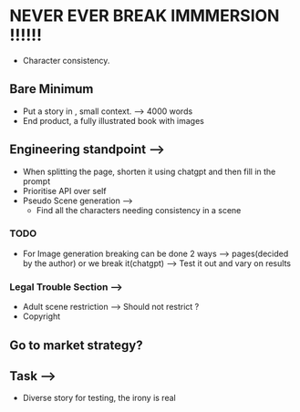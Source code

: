 
# NEVER EVER BREAK IMMMERSION !!!!!!

- Character consistency. 

## Bare Minimum

 - Put a story in , small context. --> 4000 words 
 -  End product, a fully illustrated book with images 

## Engineering standpoint --> 

- When splitting the page, shorten it using chatgpt and then fill in the prompt
- Prioritise API over self 
- Pseudo Scene generation --> 
	-  Find all the characters needing consistency in a scene 

### TODO

- For Image generation breaking can be done 2 ways --> pages(decided by the author) or we break it(chatgpt) -->  Test it out and vary on results 

### Legal Trouble Section --> 

- Adult scene restriction --> Should not restrict ? 
- Copyright 

## Go to market strategy?

## Task --> 

-  Diverse story for testing, the irony is real